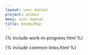 ```yaml
---
layout: user-manual
project: atomix
menu: user-manual
title: AtomicMap
---
```


{% include work-in-progress.html %}

{% include common-links.html %}
